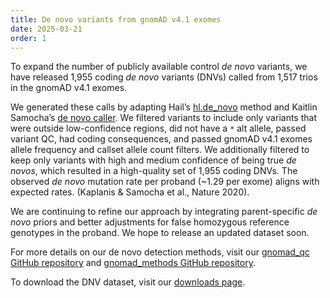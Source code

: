```yaml
---
title: De novo variants from gnomAD v4.1 exomes
date: 2025-03-21
order: 1
---
```

To expand the number of publicly available control *de novo* variants, we have released 1,955 coding *de novo* variants (DNVs) called from 1,517 trios in the gnomAD v4.1 exomes.

<!-- end_excerpt -->
We generated these calls by adapting Hail’s [hl.de_novo](https://hail.is/docs/0.2/methods/genetics.html#hail.methods.de_novo) method and Kaitlin Samocha’s [de novo caller](https://github.com/ksamocha/de_novo_scripts/tree/master). We filtered variants to include only variants that were outside low-confidence regions, did not have a `*` alt allele, passed variant QC, had coding consequences, and passed gnomAD v4.1 exomes allele frequency and callset allele count filters. We additionally filtered to keep only variants with high and medium confidence of being true *de novos*, which resulted in a high-quality set of 1,955 coding DNVs. The observed *de novo* mutation rate per proband (~1.29 per exome) aligns with expected rates. (Kaplanis & Samocha et al., Nature 2020).

We are continuing to refine our approach by integrating parent-specific *de novo* priors and better adjustments for false homozygous reference genotypes in the proband. We hope to release an updated dataset soon.

For more details on our de novo detection methods, visit our [gnomad_qc GitHub repository](https://github.com/broadinstitute/gnomad_qc/blob/main/gnomad_qc/v4/create_release/create_de_novo_release.py) and [gnomad_methods GitHub repository](https://github.com/broadinstitute/gnomad_methods/blob/1e459ab041853fdcf35678b0d66a2a8f34e4754b/gnomad/sample_qc/relatedness.py#L1516).

To download the DNV dataset, visit our [downloads page](https://gnomad.broadinstitute.org/data#v4-de-novo).